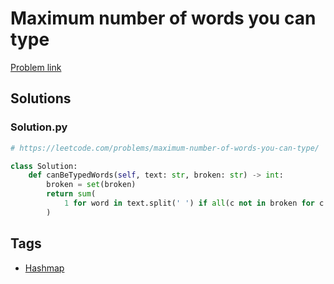 # Maximum number of words you can type

[Problem link](https://leetcode.com/problems/maximum-number-of-words-you-can-type/)

## Solutions


### Solution.py
```py
# https://leetcode.com/problems/maximum-number-of-words-you-can-type/

class Solution:
    def canBeTypedWords(self, text: str, broken: str) -> int:
        broken = set(broken)
        return sum(
            1 for word in text.split(' ') if all(c not in broken for c in word)
        )
```
## Tags

* [Hashmap](/Collections/hashmap.md#hashmap)
